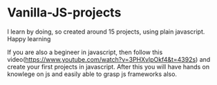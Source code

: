 # Vanilla-JS-projects
I learn by doing, so created around 15 projects, using plain javascript. Happy learning

If you are also a begineer in javascript, then follow this video(https://www.youtube.com/watch?v=3PHXvlpOkf4&t=4392s) and create your first projects in javascript. After this you will have hands on knowlege on js and easily able to grasp js frameworks also.
